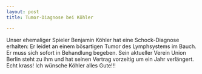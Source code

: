```yaml
---
layout: post
title: Tumor-Diagnose bei Köhler

---
```


Unser ehemaliger Spieler Benjamin Köhler hat eine Schock-Diagnose erhalten: Er leidet an einem bösartigen Tumor des Lymphsystems im Bauch. Er muss sich sofort in Behandlung begeben. Sein aktueller Verein Union Berlin steht zu ihm und hat seinen Vertrag vorzeitig um ein Jahr verlängert. Echt krass! Ich wünsche Köhler alles Gute!!!


